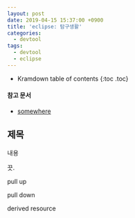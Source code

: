 ```yaml
---
layout: post
date: 2019-04-15 15:37:00 +0900
title: 'eclipse: 탐구생활'
categories:
  - devtool
tags:
  - devtool
  - eclipse
---
```


* Kramdown table of contents
{:toc .toc}

#### 참고 문서

- [somewhere](/somewhere)

## 제목

내용

끗.

pull up

pull down

derived resource
